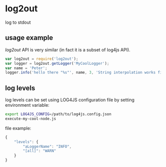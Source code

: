 # log2out
log to stdout

## usage example
*log2out* API is very similar (in fact it is a subset of log4js API).

```javascript
var log2out = require('log2out');
var logger = log2out.getLogger('MyCoolLogger');
var name = 'Peter';
logger.info('hello there "%s"', name, 3, 'String interpolation works fine.');
```
## log levels
log levels can be set using LOG4JS configuration file by setting environment variable:

```bash
export LOG4JS_CONFIG=/path/to/log4js.config.json
execute-my-cool-node.js
```

file example:
```javascript
{
    "levels": {
        "aLoggerName": "INFO",
        "[all]": "WARN"
    }
}
```

